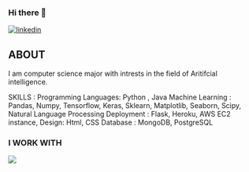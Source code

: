 ### Hi there 👋

<!--
**abhi-11nav/abhi-11nav** is a ✨ _special_ ✨ repository because its `README.md` (this file) appears on your GitHub profile.
-->

<div class="badge-base LI-profile-badge" data-locale="en_US" data-size="medium" data-theme="dark" data-type="VERTICAL" data-vanity="abhinav-mandli" data-version="v1"><a class="badge-base__link LI-simple-link" href="https://ca.linkedin.com/in/abhinav-mandli?trk=profile-badge"><img src="https://img.shields.io/badge/LinkedIn-0077B5?style=for-the-badge&logo=linkedin&logoColor=white" alt="linkedin"></a></div>
                   
## ABOUT 
I am computer science major with intrests in the field of Aritifcial intelligence.

SKILLS :
Programming Languages: Python , Java
Machine Learning : Pandas, Numpy, Tensorflow, Keras, Sklearn, Matplotlib, Seaborn, Scipy, Natural Language Processing
Deployment : Flask, Heroku, AWS EC2 instance,
Design: Html, CSS
Database : MongoDB, PostgreSQL



### I WORK WITH 
<img src="https://img.shields.io/badge/TensorFlow-FF6F00?style=for-the-badge&logo=tensorflow&logoColor=white">
